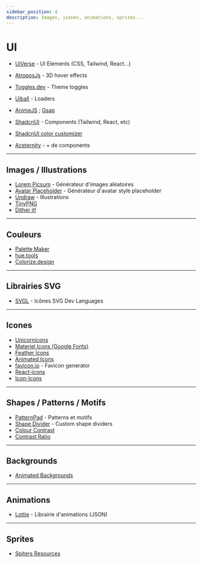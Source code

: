 ```yaml
---
sidebar_position: 4
description: Images, icones, animations, sprites...
---
```


# UI

- [UiVerse](https://uiverse.io/) - UI Elements (CSS, Tailwind, React…)
- [AtroposJs](https://atroposjs.com/) - 3D hover effects
- [Toggles.dev](https://toggles.dev/) - Theme toggles
- [Uiball](https://uiball.com/ldrs/) - Loaders
- [AnimeJS](https://animejs.com/) ; [Gsap](https://gsap.com/)

- [ShadcnUI](https://ui.shadcn.com/docs) - Components (Tailwind, React, etc)
- [ShadcnUI color customizer](https://customizer.railly.dev/)
- [Aceternity](https://ui.aceternity.com/components/3d-card-effect) - + de components

---

## Images / Illustrations

- [Lorem Picsum](https://picsum.photos/) - Générateur d'images aléatoires
- [Avatar Placeholder](https://avatar-placeholder.iran.liara.run/) - Générateur d'avatar style placeholder
- [Undraw](https://undraw.co/illustrations) - Illustrations
- [TinyPNG](https://tinypng.com/)
- [Dither it!](https://ditherit.com/)

---

## Couleurs

- [Palette Maker](https://palettemaker.com/)
- [hue.tools](https://hue.tools/mix?mode=lch)
- [Colorize.design](https://colorize.design/)

---

## Librairies SVG

- [SVGL](https://svgl.app/) - Icônes SVG Dev Languages

---

## Icones

- [Unicornicons](https://unicornicons.com/)
- [Materiel Icons (Google Fonts)](https://fonts.google.com/icons)
- [Feather Icons](https://feathericons.com/)
- [Animated Icons](https://icons.pqoqubbw.dev/)
- [favicon.io](https://favicon.io/) - Favicon generator
- [React-icons](https://react-icons.github.io/react-icons/)
- [Icon-Icons](https://icon-icons.com/fr/)

---

## Shapes / Patterns / Motifs

- [PatternPad](https://patternpad.com/) - Patterns et motifs
- [Shape Divider](https://www.shapedivider.app/) - Custom shape dividers
- [Colour Contrast](https://colourcontrast.cc/)
- [Contrast Ratio](https://contrast-ratio.org/#white-on-hsla%28200%2C0%25%2C0%25%2C.7%29)

---

## Backgrounds

- [Animated Backgrounds](https://animatedbackgrounds.me/)

---

## Animations

- [Lottie](https://developers.lottiefiles.com/) - Librairie d'animations (JSON)

---

## Sprites

- [Spiters Resources](https://www.spriters-resource.com/)
